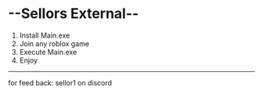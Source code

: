 # --Sellors External--

1. Install Main.exe
2. Join any roblox game
3. Execute Main.exe
4. Enjoy

-------------------

for feed back: sellor1 on discord
